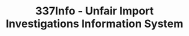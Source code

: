 ---
bigquery: https://console.cloud.google.com/bigquery?p=patents-public-data&d=usitc_investigations&page=dataset&project=sheets-management-319211
citation: US International Trade Commission 337Info Unfair Import Investigations Information
  System
contributors: US International Trade Comission
cost: None
description: US International Trade Commission 337Info Unfair Import Investigations
  Information System contains data on investigations done under Section 337. Section
  337 declares the infringement of certain statutory intellectual property rights
  and other forms of unfair competition in import trade to be unlawful practices.
  Most Section 337 investigations involve allegations of patent or registered trademark
  infringement.
documentation: FAQ and tutorial available on the site
last_edit: 04/11/2022, 06:02:35
location: https://pubapps2.usitc.gov/337external/
maintained_by: US International Trade Comission
schema_fields:
- teoReliefGranted
- aljAssigned
- finalIdOnViolationIssue
- currentStatus
- finalDetViolation
- investigationType
- issueDateOtherNonFinal
- teoIdDueDate
- respondent
- docketNo
- title
- markmanHearing
- invUnfairAct
- teoIdIssueDate
- endDateMarkmanHearing
- finalIdOnViolationDue
- lastUpdated
- currentActiveALJ
- patentNumber
- trademarkNumbers
- startDateMarkmanHearing
- cafcAppeals
- gcAttorney
- actualStartDateEvidHear
- dateComplaintFiled
- teoProceedingInvolved
- internalRemand
- dateCreated
- actualEndDateEvidHear
- publication_number
- ouiiAttorney
- investigationNo
- copyrightNumbers
- ouiiParticipation
- dateOfPublicationFrNotice
- patentNumbers
- finalDetNoViolation
- scheduledStartDateEvidHear
- complainant
- htsNumbers
- investigationTermDate
- targetDate
- id
- scheduledEndDateEvidHear
shortname: unfair_import_investigations
tags:
- import
- legal
- trade
timeframe: 2008-2021 (prior to 2008 downloadable as a JSON file)
title: 337Info - Unfair Import Investigations Information System
uuid: 2721f5ec-e599-4890-9265-9706719fc71e
---